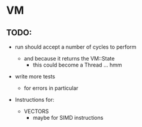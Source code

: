 # VM

## TODO:

- run should accept a number of cycles to perform
    - and because it returns the VM::State
        - this could become a Thread ... hmm

- write more tests
    - for errors in particular

- Instructions for:
    - VECTORS
        - maybe for SIMD instructions


